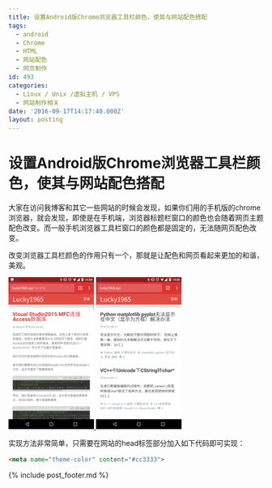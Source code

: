 ```yaml
---
title: 设置Android版Chrome浏览器工具栏颜色，使其与网站配色搭配
tags:
  - android
  - Chrome
  - HTML
  - 网站配色
  - 网页制作
id: 493
categories:
  - Linux / Unix /虚拟主机 / VPS
  - 网站制作相关
date: '2016-09-17T14:17:40.000Z'
layout: posting
---
```


# 设置Android版Chrome浏览器工具栏颜色，使其与网站配色搭配

大家在访问我博客和其它一些网站的时候会发现，如果你们用的手机版的chrome浏览器，就会发现，即使是在手机端，浏览器标题栏窗口的颜色也会随着网页主题配色改变。而一般手机浏览器工具栏窗口的颜色都是固定的，无法随网页配色改变。

改变浏览器工具栏颜色的作用只有一个，那就是让配色和网页看起来更加的和谐，美观。

[![screenshot_20160917-140845](https://raw.githubusercontent.com/ankanch/blog/master/images/wp-content/uploads/2016/09/Screenshot_20160917-140845-169x300.png) ](https://raw.githubusercontent.com/ankanch/blog/master/images/wp-content/uploads/2016/09/Screenshot_20160917-140845.png)[![screenshot_20160917-140833](https://raw.githubusercontent.com/ankanch/blog/master/images/wp-content/uploads/2016/09/Screenshot_20160917-140833-1-169x300.png)](https://raw.githubusercontent.com/ankanch/blog/master/images/wp-content/uploads/2016/09/Screenshot_20160917-140833-1.png)

实现方法非常简单，只需要在网站的head标签部分加入如下代码即可实现：

```html
<meta name="theme-color" content="#cc3333">
```



{% include post_footer.md %}